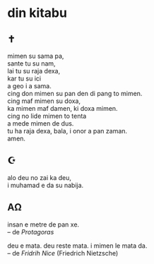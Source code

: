 # din kitabu

## ✝

mimen su sama pa,  
sante tu su nam,  
lai tu su raja dexa,  
kar tu su ici  
a geo i a sama.  
cing don mimen su pan den di pang to mimen.  
cing maf mimen su doxa,  
ka mimen maf damen, ki doxa mimen.  
cing no lide mimen to tenta  
a mede mimen de dus.  
tu ha raja dexa, bala, i onor a pan zaman.  
amen.

## ☪

alo deu no zai ka deu,  
i muhamad e da su nabija.

## ΑΩ

insan e metre de pan xe.  
– de _Protagoras_

deu e mata. deu reste mata. i mimen le mata da.  
– de _Fridrih Nice_ (Friedrich Nietzsche)

